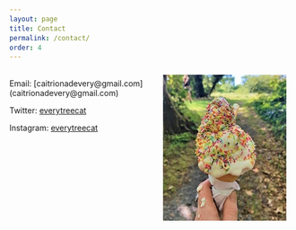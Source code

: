 ```yaml
---
layout: page
title: Contact
permalink: /contact/
order: 4
---
```

<img src="/image/icecream.jpg" img align="right" img style="padding: 10px"/>
<br>
Email: [caitrionadevery@gmail.com](caitrionadevery@gmail.com)

Twitter: [everytreecat](https://twitter.com/everytreecat)  

Instagram: [everytreecat](https://www.instagram.com/everytreecat/?hl=en)